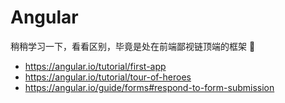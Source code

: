 # Angular

稍稍学习一下，看看区别，毕竟是处在前端鄙视链顶端的框架 🐶

- https://angular.io/tutorial/first-app
- https://angular.io/tutorial/tour-of-heroes
- https://angular.io/guide/forms#respond-to-form-submission